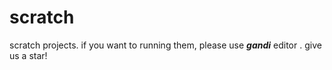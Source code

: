 # scratch
scratch projects.
if you want to running them, please use ***gandi*** editor .
give us a star!
